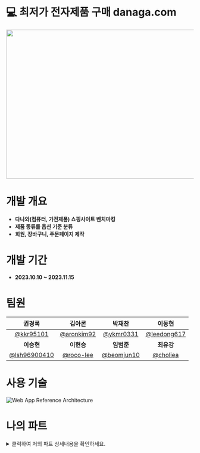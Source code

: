 # 💻 최저가 전자제품 구매 danaga.com
<img src="https://prod-ripcut-delivery.disney-plus.net/v1/variant/disney/8D63BFCB55921C27B39DB09FFD775F1C1EDE00FC4D5611AC492CA33B7651FDF2/scale?width=1440&aspectRatio=1.78&format=jpeg" width="800" height="400"/>


# 개발 개요               

- **다나와(컴퓨터, 가전제품) 쇼핑사이트 벤치마킹**
- **제품 종류를 옵션 기준 분류**
- **회원, 장바구니, 주문페이지 제작**



# 개발 기간               

- **2023.10.10 ~ 2023.11.15**

# 팀원

<div align="center">

| **권경록** | **김아론** | **박재찬** | **이동현** |
| :------: |  :------: | :------: | :------: |
| [@kkr95101](https://github.com/kkr95101) | [@aronkim92](https://github.com/aronkim92) | [@ykmr0331](https://github.com/ykmr0331) | [@leedong617](https://github.com/leedong617) |
| **이승현** | **이현승** | **임범준** | **최유강** |
| [@lsh96900410](https://github.com/lsh96900410) | [@roco-lee](https://github.com/roco-lee) | [@beomjun10](https://github.com/beomjun10) | [@choliea](https://github.com/choliea) |


</div>


# 사용 기술

![Web App Reference Architecture](https://github.com/2023-05-JAVA-DEVELOPER-143/2023-05-JAVA-DEVELOPER-final-project-team3-avengers/assets/133833132/f55e300e-40ac-4bd8-b42a-dd8a98c0cf94)





# 나의 파트


<details>
<summary>클릭하여 저의 파트 상세내용을 확인하세요.</summary>


<br>
 

## 1. 회원 주문목록 및 주문 상세보기 페이지(Front-End)


![스크린샷 2024-01-30 232615](https://github.com/ykmr0331/myProject/assets/117189519/42c674df-9dac-4ef0-b1d0-3db96fe0ce6a)


-   ﻿model과 thymeleaf템플릿 엔진으로  주문 내역 동적 반영

-   ﻿Restful API와 Ajax를 이용 취소버튼 클릭시 주문상태가 변경

-   ﻿모달창으로 주문 상세정보표기
       
<br><br><br>

---

## 2. 비회원 주문찾기 페이지(Front-End)


![스크린샷 2024-01-30 233338](https://github.com/ykmr0331/myProject/assets/117189519/c06429e4-1321-42b1-baf6-f64115b1e9e7)


-   jQuery를 활용하여 입력값의 유효성을 검사

-   ﻿Thymeleaf를 이용해 입력값을 서버로 전송

-   ﻿﻿모델로 서버로 전송된 입력값을 주문내역 페이지로 전송

<br><br><br>
---

## 3. 비회원 주문내역 페이지(Front-End)


![스크린샷 2024-01-30 233601](https://github.com/ykmr0331/myProject/assets/117189519/810524bf-1b27-4337-a53a-be9d80ef961e)


-   ﻿model과 thymeleaf템플릿 엔진으로 주문 내역 반영

-   ﻿Restful API와 Ajax를 이용하여 취소버튼 클릭시 주문상태 변경

-   ﻿﻿﻿주문상태에 따라 취소 및 환불 버튼 Javascript로 동적 조절

<br><br><br>
---

## 4. 환불 요청 페이지(Front-End & Back-End)


![스크린샷 2024-01-30 234522](https://github.com/ykmr0331/myProject/assets/117189519/21d6b472-4d49-4f5b-b1c4-7a6936151a07)


-   ﻿model과 thymeleaf템플릿 엔진으로 주문 내역 반영

-   ﻿Script를 활용하여 입력값의 유효성을 검사

-   ﻿환불 완료 세션을 활용하여 회원여부에 따라 개별페이지 이동


</details>
